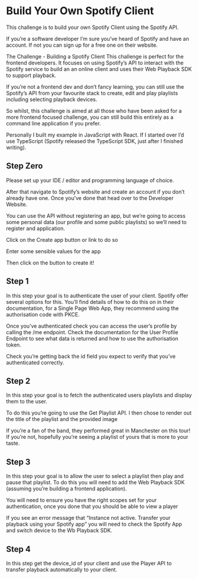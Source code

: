 # Build Your Own Spotify Client
This challenge is to build your own Spotify Client using the Spotify API.

If you’re a software developer I’m sure you’ve heard of Spotify and have an account. If not you can sign up for a free one on their website.

The Challenge - Building a Spotify Client
This challenge is perfect for the frontend developers. It focuses on using Spotify’s API to interact with the Spotify service to build an an online client and uses their Web Playback SDK to support playback.

If you’re not a frontend dev and don’t fancy learning, you can still use the Spotify’s API from your favourite stack to create, edit and play playlists including selecting playback devices.

So whilst, this challenge is aimed at all those who have been asked for a more frontend focused challenge, you can still build this entirely as a command line application if you prefer.

Personally I built my example in JavaScript with React. If I started over I’d use TypeScript (Spotify released the TypeScript SDK, just after I finished writing).

## Step Zero
Please set up your IDE / editor and programming language of choice.

After that navigate to Spotify’s website and create an account if you don’t already have one. Once you’ve done that head over to the Developer Website.

You can use the API without registering an app, but we’re going to access some personal data (our profile and some public playlists) so we’ll need to register and application.

Click on the Create app button or link to do so

Enter some sensible values for the app

Then click on the button to create it!

## Step 1
In this step your goal is to authenticate the user of your client. Spotify offer several options for this. You’ll find details of how to do this on in their documentation, for a Single Page Web App, they recommend using the authorisation code with PKCE.

Once you’ve authenticated check you can access the user’s profile by calling the /me endpoint. Check the documentation for the User Profile Endpoint to see what data is returned and how to use the authorisation token.

Check you’re getting back the id field you expect to verify that you’ve authenticated correctly.

## Step 2
In this step your goal is to fetch the authenticated users playlists and display them to the user.

To do this you’re going to use the Get Playlist API. I then chose to render out the title of the playlist and the provided image

If you’re a fan of the band, they performed great in Manchester on this tour! If you’re not, hopefully you’re seeing a playlist of yours that is more to your taste.

## Step 3
In this step your goal is to allow the user to select a playlist then play and pause that playlist. To do this you will need to add the Web Playback SDK (assuming you’re building a frontend application).

You will need to ensure you have the right scopes set for your authentication, once you done that you should be able to view a player

If you see an error message that “Instance not active. Transfer your playback using your Spotify app” you will need to check the Spotify App and switch device to the Wb Playback SDK.

## Step 4
In this step get the device_id of your client and use the Player API to transfer playback automatically to your client.